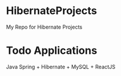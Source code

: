 # HibernateProjects
My Repo for Hibernate Projects

# Todo Applications
Java Spring + Hibernate + MySQL + ReactJS
